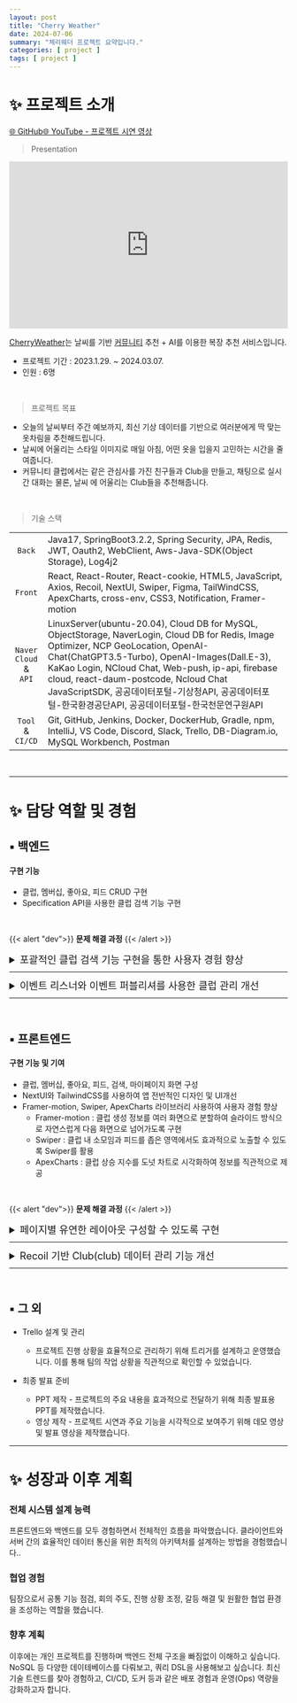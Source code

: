 ```yaml
---
layout: post
title: "Cherry Weather"
date: 2024-07-06
summary: "체리웨더 프로젝트 요약입니다."
categories: [ project ]
tags: [ project ]
---
```


# ✨ 프로젝트 소개

[🌐 GitHub](https://github.com/ssomal62/cherryweather)[🌐 YouTube - 프로젝트 시연 영상](https://youtu.be/7pjfnpkY5rc?si=jy0YFM9TY1vKEkIT)

> Presentation

<div class="iframe-container" style="position: relative; width: 100%; height: 0; padding-bottom: 60%; border: 0; border-radius: 3em">
<iframe src="https://onedrive.live.com/embed?resid=CD903676BB4589EE%2157856&authkey=!AGeOZKiA-pwrdpU&em=2" frameborder="0" scrolling="no"
style="position: absolute; top:0; left: 0; width: 100%; height: 100%; border: 0"> </iframe>
</div>




[CherryWeather](#✨-프로젝트-소개)는 날씨를 기반 <u>커뮤니티</u> 추천 + AI를 이용한 복장 추천 서비스입니다.

* 프로젝트 기간 : 2023.1.29. ~ 2024.03.07.
* 인원 : 6명

<br/>

> 프로젝트 목표

- 오늘의 날씨부터 주간 예보까지, 최신 기상 데이터를 기반으로 여러분에게 딱 맞는 옷차림을 추천해드립니다.
- 날씨에 어울리는 스타일 이미지로 매일 아침, 어떤 옷을 입을지 고민하는 시간을 줄여줍니다.
- 커뮤니티 클럽에서는 같은 관심사를 가진 친구들과 Club을 만들고, 채팅으로 실시간 대화는 물론, 날씨 에 어울리는 Club들을 추천해줍니다.

<br/>

> 기술 스택

|                                 |                                                                                                                                                                                                                                                                                                                                                           |
|:-------------------------------:|:----------------------------------------------------------------------------------------------------------------------------------------------------------------------------------------------------------------------------------------------------------------------------------------------------------------------------------------------------------|
|             `Back`              | Java17, SpringBoot3.2.2, Spring Security, JPA, Redis, JWT, Oauth2, WebClient, Aws-Java-SDK(Object Storage), Log4j2                                                                                                                                                                                                                                        |
|             `Front`             | React, React-Router, React-cookie, HTML5, JavaScript, Axios, Recoil, NextUI, Swiper, Figma, TailWindCSS, ApexCharts, cross-env, CSS3, Notification, Framer-motion                                                                                                                                                                                         |
| `Naver Cloud` <br/>&<br/> `API` | LinuxServer(ubuntu-20.04), Cloud DB for MySQL, ObjectStorage, NaverLogin, Cloud DB for Redis, Image Optimizer, NCP GeoLocation, OpenAI-Chat(ChatGPT3.5-Turbo), OpenAI-Images(Dall.E-3), KaKao Login, NCloud Chat, Web-push, ip-api, firebase cloud, react-daum-postcode, Ncloud Chat JavaScriptSDK, 공공데이터포털-기상청API, 공공데이터포털-한국환경공단API, 공공데이터포털-한국천문연구원API |
|        `Tool` & `CI/CD`         | Git, GitHub, Jenkins, Docker, DockerHub, Gradle, npm, IntelliJ, VS Code, Discord, Slack, Trello, DB-Diagram.io, MySQL Workbench, Postman                                                                                                                                                                                                                  |

<br/>


---

# ✨ 담당 역할 및 경험

## ▪ 백엔드

#### 구현 기능

- 클럽, 멤버십, 좋아요, 피드 CRUD 구현
- <span class="font-emphasis-underline">Specification API</span>을 사용한 클럽 검색 기능 구현

<br/>

{{< alert "dev">}}
<b>문제 해결 과정</b>
{{< /alert >}}

<span style="margin-bottom: 10px; margin-top: 10px;"></span>

<details>
<summary style="font-size: large;">
포괄적인 클럽 검색 기능 구현을 통한 사용자 경험 향상
</summary>
<br/>
<table style="font-size: medium; margin-top: -10px; margin-bottom: -10px">
  <tbody>
    <tr>
      <td class="about-tr">필요성</td>
      <td>
<ul>
      <li>
      키워드가 일치하는 클럽 이름만 조회뿐만 아니라 소개글, 카테고리, 활동 지역 등 다양한 속성에서의 조회 필요
      </li>
</ul>
</td>
    </tr>
    <tr>
      <td class="about-tr">해결 방법</td>
      <td>
<ul>
      <li>ClubQueryDTO 사용하여 검색 조건을 캡슐화</li>
      <li>ClubQueryService에서 <span class="font-emphasis-underline">Specification을 동적</span>으로 생성하여 쿼리 구성</li>
</ul>
</td>
    </tr>
    <tr>
      <td class="about-tr">결과</td>
      <td>
<ul>
      <li>검색어가 클럽 이름, 소개글, 카테고리, 활동 지역등 여러 속성에서 조회됨</li>
      <li>동적 쿼리를 통해 정확하고 포괄적인 검색 결과를 반환</li>
      <li>각 검색 조건을 별도의 메서드로 분리했기 때문에 유지보수가 용이</li>
</ul>
</td>
    </tr>
    <tr>
      <td class="about-tr">향후 과업</td>
      <td>
<ul>
      <li>프로젝트 종료 후 최신 추세를 조사하여 <span class="font-emphasis-underline">Querydsl</span>을 알게됨</li>
      <li>Querydsl은 타입 안정성, 가독성, 오류 감소, 복잡한 비즈니스 로직 처리에 유리</li>
      <li>앞으로의 프로젝트에서 Querydsl을 학습하여 적용할 계획</li>
</ul>
</td>
    </tr>
  </tbody>
</table>
<br/>
{{< mermaid >}}
sequenceDiagram
participant Client
participant Service as ClubQueryService
participant Repository as ClubQueryRepository

    Client->>Service: 검색 조건 전달
    Service->>Service: ClubQueryDTO에서 조건 추출
    Service->>Service: Specification 생성 및 조합
    Service->>Repository: 최종 쿼리로 클럽 목록 조회
    Repository->>Service: 클럽 목록 반환
    Service->>Client: 검색 결과 반환

{{< /mermaid >}}

</details>
<hr style="margin-bottom: 10px; margin-top: 10px; border-color: #6326C2"/>


<details>
<summary style="font-size: large;">
이벤트 리스너와 이벤트 퍼블리셔를 사용한 클럽 관리 개선
</summary>
<br/>
<table style="font-size: medium; margin-top: -10px; margin-bottom: -10px">
  <tbody>
    <tr>
      <td class="about-tr">필요성</td>
      <td>
멤버십
<ul>
      <li>
        클럽이 생성될 때마다 해당 클럽의 멤버십을 자동으로 생성할 필요가 있었음
      </li>

</ul>
클럽 성장 지수
<ul>
      <li>
        멤버십 서비스에서 발생하는 이벤트에 따라 업데이트됐어야했지만 <span class="font-emphasis-underline">클럽서비스가 이중으로 호출</span>되어 문제가 발생
      </li>
</ul>
</td>
    </tr>
    <tr>
      <td class="about-tr">해결 방법</td>
      <td>
      멤버십
        <ul>
              <li> 클럽 생성 이벤트를 처리하여 클럽 생성 시 자동으로 생성</li>
        </ul>
      클럽 성장 지수
        <ul>
              <li> 멤버십 서비스에서 발생하는 이벤트를 <span class="font-emphasis-underline">클럽 이벤트리스너로 전달</span></li>
        </ul>
      </td>
    </tr>
    <tr>
      <td class="about-tr">결과</td>
      <td>
멤버십
<ul>
      <li>클럽 생성과 관련된 멤버십 생성 로직을 분리하여 코드의 응집도가 높아지고 모듈화 향상</li>
</ul>
클럽 성장 지수
<ul>
      <li> <span class="font-emphasis-underline">이벤트 퍼블리셔를 사용하여 클럽 서비스가 이중으로 호출되는 문제를 해결</span>하고, 멤버십 서비스에서 발생하는 이벤트에 따라 클럽의 성장 지수를 정확히 업데이트</li>
</ul>
공통
<ul>
      <li>이벤트 기반 설계를 통해 새로운 요구사항이나 기능 추가 시 기존 코드를 수정하지 않고도 쉽게 확장</li>
</ul>
    </tr>
  </tbody>
</table>
<br/>

{{< mermaid >}}
sequenceDiagram
User->>ClubService: 클럽 생성
ClubService->>EventPublisher: 이벤트 발행
EventPublisher->>ClubEventListener: 이벤트 처리
ClubEventListener->>MembershipService: 멤버십 생성
{{< /mermaid >}}

<br/>

{{< mermaid >}}
sequenceDiagram
MembershipService->>EventPublisher: 성장 이벤트
EventPublisher->>EventQueue: 이벤트 큐에 이벤트 추가
EventQueue->>ClubEventListener: 이벤트 전달
alt 성장 지수
ClubEventListener->>ClubService: 지수 증가
else
ClubEventListener->>ClubService: 지수 감소
end
{{< /mermaid >}}

</details>
<hr style="margin-bottom: 10px; margin-top: 10px; border-color: #6326C2"/>


<br/>

## ▪ 프론트엔드

#### 구현 기능 및 기여

- 클럽, 멤버십, 좋아요, 피드, 검색, 마이페이지 화면 구성
- NextUI와 TailwindCSS를 사용하여 앱 전반적인 디자인 및 UI개선
- Framer-motion, Swiper, ApexCharts 라이브러리 사용하여 사용자 경험 향상
    - Framer-motion : 클럽 생성 정보를 여러 화면으로 분할하여 슬라이드 방식으로 자연스럽게 다음 화면으로 넘어가도록 구현
    - Swiper : 클럽 내 소모임과 피드를 좁은 영역에서도 효과적으로 노출할 수 있도록 Swiper를 활용
    - ApexCharts : 클럽 상승 지수를 도넛 차트로 시각화하여 정보를 직관적으로 제공

<br/>


{{< alert "dev">}}
<b>문제 해결 과정</b>
{{< /alert >}}

<span style="margin-bottom: 10px; margin-top: 10px;"></span>

<details>
<summary style="font-size: large;">
페이지별 유연한 레이아웃 구성할 수 있도록 구현
</summary>
<br/>
<table style="font-size: medium; margin-top: -10px; margin-bottom: -10px">
  <tbody>
    <tr>
      <td class="about-tr">필요성</td>
      <td>
<ul>
      <li>Layout 공용 컴포넌트에 포함된 Header와 Footer가 Club 상세페이지에는 불필요</li>
      <li>Club 상세페이지만의 이벤트를 처리할 커스텀 Header 필요</li>
</ul>
</td>
    </tr>
    <tr>
      <td class="about-tr">해결 방법</td>
      <td>
<ul>
      <li>각 페이지 컴포넌트에서 헤더와 푸터를 조건부로 렌더링할 수 있도록 변경</li>
      <li>기본 레이아웃을 제공하면서, Prop 속성에 Boolean 값을 사용하여 필요에 따라 Header와 Footer를 포함하거나 제외할 수 있도록 개선 </li>
</ul>
</td>
    </tr>
    <tr>
      <td class="about-tr">결과</td>
      <td>
<ul>
      <li>Header와 Footer가 필요한 페이지에서만 렌더링되도록 하여, 페이지별로 적절한 레이아웃을 쉽게 구성할 수 있게 함.</li>
</ul>
</td>
    </tr>
  </tbody>
</table>


</details>
<hr style="margin-bottom: 10px; margin-top: 10px; border-color: #6326C2"/>


<details>
<summary style="font-size: large;">
Recoil 기반 Club(club) 데이터 관리 기능 개선
</summary>
<br/>
<table style="font-size: medium; margin-top: -10px; margin-bottom: -10px">
  <tbody>
    <tr>
      <td class="about-tr">필요성</td>
      <td>
<ul>
      <li>Club 기능의 여러 API 호출 로직에서 중복된 코드가 많아 Recoil 코드를 모듈화 할 방법을 고민</li>
</ul>
</td>
    </tr>
    <tr>
      <td class="about-tr">해결 방법</td>
      <td>
<ul>
      <li>Club 데이터를 관리하는 useClubData 훅을 만들어, API 호출 로직을 통합하고 간소화</li>
      <li>useClubData 훅에서 동적으로 경로와 메서드 타입을 받아 처리할 수 있도록 함</li>
</ul>
</td>
    </tr>
    <tr>
      <td class="about-tr">결과</td>
      <td>
<ul>
      <li>API 호출 로직을 모듈화하여 재사용 가능하고 확장 가능한 구조로 개선</li>
      <li>코드 중복을 줄여, 가독성과 유지보수성을 높임</li>
</ul>
    </tr>
  </tbody>
</table>
</details>
<hr style="margin-bottom: 10px; margin-top: 10px; border-color: #6326C2"/>





<br/>

## ▪ 그 외

* Trello 설계 및 관리
    - 프로젝트 진행 상황을 효율적으로 관리하기 위해 <span class='font-emphasis'>트리거</span>를 설계하고 운영했습니다. 이를 통해 <span class="font-emphasis-underline">팀의 작업 상황을 직관적</span>으로 확인할 수 있었습니다.

* 최종 발표 준비
    - <span class='font-emphasis'>PPT 제작</span> - 프로젝트의 주요 내용을 효과적으로 전달하기 위해 최종 발표용 PPT를 제작했습니다.
    - <span class='font-emphasis'>영상 제작</span> - 프로젝트 시연과 주요 기능을 시각적으로 보여주기 위해 데모 영상 및 발표 영상을 제작했습니다.

---

# ✨ 성장과 이후 계획

### 전체 시스템 설계 능력

프론트엔드와 백엔드를 모두 경험하면서 전체적인 흐름을 파악했습니다. <span class="font-emphasis-underline">클라이언트와 서버 간의 효율적인 데이터 통신을 위한 최적의 아키텍처를 설계하는 방법을 경험</span>했습니다..

### 협업 경험

팀장으로서 공통 기능 점검, 회의 주도, 진행 상황 조정, 갈등 해결 및 원활한 협업 환경을 조성하는 역할을 했습니다.

### 향후 계획

이후에는 개인 프로젝트를 진행하며 백엔드 전체 구조을 빠짐없이 이해하고 싶습니다. NoSQL 등 다양한 데이테베이스를 다뤄보고, 쿼리 DSL을 사용해보고 싶습니다. 최신 기술 트렌드를 찾아 경험하고, CI/CD, 도커 등과 같은 배포 경험과 운영(Ops) 역량을 강화하고자 합니다.
